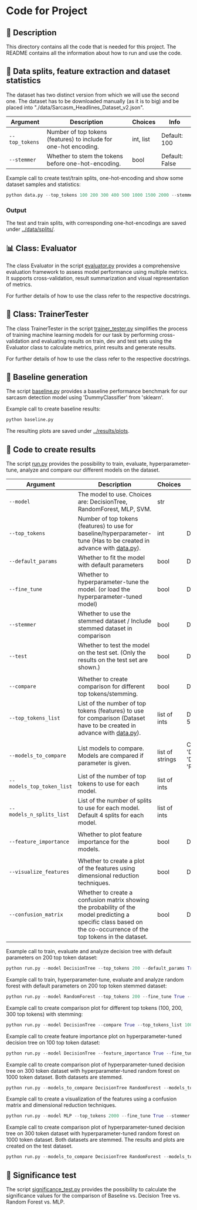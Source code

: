 # Code for Project

## 🚀 Description

This directory contains all the code that is needed for this project. The README contains all the information about how to run and use the code.

## 📑 Data splits, feature extraction and dataset statistics

The dataset has two distinct version from which we will use the second one. The dataset has to be downloaded manually (as it is to big) and be placed into "./data/Sarcasm_Headlines_Dataset_v2.json".

| Argument | Description | Choices | Info | 
| --- | --- | --- | --- |
| `--top_tokens` | Number of top tokens (features) to include for one-hot encoding. | int, list | Default: 100 |
| `--stemmer` | Whether to stem the tokens before one-hot-encoding. | bool | Default: False |

Example call to create test/train splits, one-hot-encoding and show some dataset samples and statistics:
```python
python data.py --top_tokens 100 200 300 400 500 1000 1500 2000 --stemmer False
```

### Output
The test and train splits, with corresponding one-hot-encodings are saved under [../data/splits/](../data/splits/).

## 📊 Class: Evaluator
The class Evaluator in the script [evaluator.py](./evaluator.py) provides a comprehensive evaluation framework to assess model performance using multiple metrics. It supports cross-validation, result summarization and visual representation of metrics.

For further details of how to use the class refer to the respective docstrings.

## 🤖 Class: TrainerTester
The class TrainerTester in the script [trainer_tester.py](./trainer_tester.py) simplifies the process of training machine learning models for our task by performing cross-validation and evaluating results on train, dev and test sets using the Evaluator class to calculate metrics, print results and generate results.

For further details of how to use the class refer to the respective docstrings.

## 🏁 Baseline generation
The script [baseline.py](./baseline.py) provides a baseline performance benchmark for our sarcasm detection model using 'DummyClassifier' from 'sklearn'. 

Example call to create baseline results:
```python
python baseline.py
```

The resulting plots are saved under [../results/plots](../results/plots/).

## 🌳 Code to create results

The script [run.py](./run.py) provides the possibility to train, evaluate, hyperparameter-tune, analyze and compare our different models on the dataset.

| Argument | Description | Choices | Info | 
| --- | --- | --- | --- |
| `--model` | The model to use. Choices are: DecisionTree, RandomForest, MLP, SVM. | str |  |
| `--top_tokens` | Number of top tokens (features) to use for baseline/hyperparameter-tune (Has to be created in advance with [data.py](./data.py)). | int | Default: 100 |
| `--default_params` | Whether to fit the model with default parameters | bool | Default: False |
| `--fine_tune` | Whether to hyperparameter-tune the model. (or load the hyperparameter-tuned model) | bool | Default: False |
| `--stemmer` | Whether to use the stemmed dataset / Include stemmed dataset in comparison | bool | Default: False |
| `--test` | Whether to test the model on the test set. (Only the results on the test set are shown.) | bool | Default: False |
| | | | |
| `--compare` | Whether to create comparison for different top tokens/stemming. | bool | Default: False |
| `--top_tokens_list` | List of the number of top tokens (features) to use for comparison (Dataset have to be created in advance with [data.py](./data.py)). | list of ints | Default: [100, 200, 300, 400, 500, 1000, 1500] |
| | | | |
| `--models_to_compare` | List models to compare. Models are compared if parameter is given. | list of strings | Choices are: 'DummyRandom', 'DummyRandomDistributionTrain', 'DummyMajority', 'DecisionTree', 'RandomForest', 'MLP', 'SVM' |
| `--models_top_token_list` | List of the number of top tokens to use for each model. | list of ints | |
| `--models_n_splits_list` | List of the number of splits to use for each model. Default 4 splits for each model. | list of ints | |
| | | | |
| `--feature_importance` | Whether to plot feature importance for the models. | bool | Default: False |
| | | | |
| `--visualize_features` | Whether to create a plot of the features using dimensional reduction techniques. | bool | Default: False |
| `--confusion_matrix` | Whether to create a confusion matrix showing the probability of the model predicting a specific class based on the co-occurrence of the top tokens in the dataset. | bool | Default: False|

Example call to train, evaluate and analyze decision tree with default parameters on 200 top token dataset:
```python
python run.py --model DecisionTree --top_tokens 200 --default_params True
```

Example call to train, hyperparameter-tune, evaluate and analyze random forest with default parameters on 200 top token stemmed dataset:
```python
python run.py --model RandomForest --top_tokens 200 --fine_tune True --stemmer True
```

Example call to create comparison plot for different top tokens (100, 200, 300 top tokens) with stemming:
```python
python run.py --model DecisionTree --compare True --top_tokens_list 100 200 300 --stemmer True
```

Example call to create feature importance plot on hyperparameter-tuned decision tree on 100 top token dataset:
```python
python run.py --model DecisionTree --feature_importance True --fine_tune True 
```

Example call to create comparison plot of hyperparameter-tuned decision tree on 300 token dataset with hyperparameter-tuned random forest on 1000 token dataset. Both datasets are stemmed.
```python
python run.py --models_to_compare DecisionTree RandomForest --models_top_token_list 300 1000 --stemmer True
```

Example call to create a visualization of the features using a confusion matrix and dimensional reduction techniques.
```python
python run.py --model MLP --top_tokens 2000 --fine_tune True --stemmer True --confusion_matrix True --visualize_features True
```

Example call to create comparison plot of hyperparameter-tuned decision tree on 300 token dataset with hyperparameter-tuned random forest on 1000 token dataset. Both datasets are stemmed. The results and plots are created on the test dataset.
```python
python run.py --models_to_compare DecisionTree RandomForest --models_top_token_list 300 1000 --stemmer True
```

## 🤖 Significance test

The script [significance_test.py](./significance_test.py) provides the possibility to calculate the significance values for the comparison of Baseline vs. Decision Tree vs. Random Forest vs. MLP.


